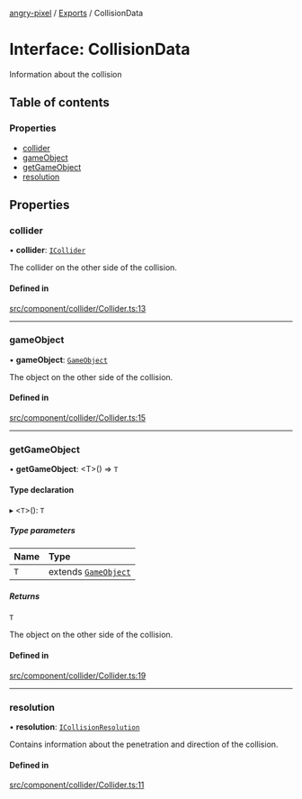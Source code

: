 [angry-pixel](../README.md) / [Exports](../modules.md) / CollisionData

# Interface: CollisionData

Information about the collision

## Table of contents

### Properties

- [collider](CollisionData.md#collider)
- [gameObject](CollisionData.md#gameobject)
- [getGameObject](CollisionData.md#getgameobject)
- [resolution](CollisionData.md#resolution)

## Properties

### collider

• **collider**: [`ICollider`](ICollider.md)

The collider on the other side of the collision.

#### Defined in

[src/component/collider/Collider.ts:13](https://github.com/angry-pixel-studio/angry-pixel-engine/blob/8704b49/src/component/collider/Collider.ts#L13)

___

### gameObject

• **gameObject**: [`GameObject`](../classes/GameObject.md)

The object on the other side of the collision.

#### Defined in

[src/component/collider/Collider.ts:15](https://github.com/angry-pixel-studio/angry-pixel-engine/blob/8704b49/src/component/collider/Collider.ts#L15)

___

### getGameObject

• **getGameObject**: <T\>() => `T`

#### Type declaration

▸ <`T`\>(): `T`

##### Type parameters

| Name | Type |
| :------ | :------ |
| `T` | extends [`GameObject`](../classes/GameObject.md) |

##### Returns

`T`

The object on the other side of the collision.

#### Defined in

[src/component/collider/Collider.ts:19](https://github.com/angry-pixel-studio/angry-pixel-engine/blob/8704b49/src/component/collider/Collider.ts#L19)

___

### resolution

• **resolution**: [`ICollisionResolution`](ICollisionResolution.md)

Contains information about the penetration and direction of the collision.

#### Defined in

[src/component/collider/Collider.ts:11](https://github.com/angry-pixel-studio/angry-pixel-engine/blob/8704b49/src/component/collider/Collider.ts#L11)
